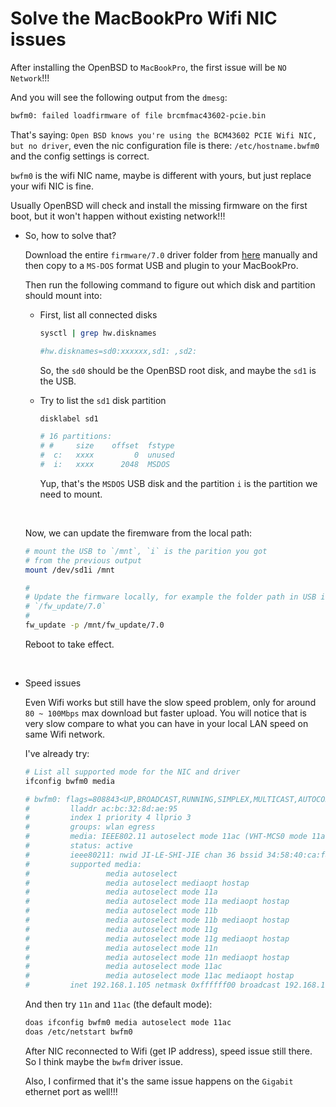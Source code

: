 # Solve the MacBookPro Wifi NIC issues

After installing the OpenBSD to `MacBookPro`, the first issue will be `NO Network`!!!

And you will see the following output from the `dmesg`:

```bash
bwfm0: failed loadfirmware of file brcmfmac43602-pcie.bin
```

That's saying: `Open BSD knows you're using the BCM43602 PCIE Wifi NIC, but no
driver`, even the nic configuration file is there: `/etc/hostname.bwfm0` and the config
settings is correct.

`bwfm0` is the wifi NIC name, maybe is different with yours, but just replace your wifi
NIC is fine.

Usually OpenBSD will check and install the missing firmware on the
first boot, but it won't happen without existing network!!!


- So, how to solve that?

    Download the entire `firmware/7.0` driver folder from [here](http://firmware.openbsd.org/firmware/7.0/bwfm-firmware-20200316.1.2p2.tgz)
    manually and then copy to a `MS-DOS` format USB and plugin to your MacBookPro.

    Then run the following command to figure out which disk and partition should
    mount into:

    - First, list all connected disks

        ```bash
        sysctl | grep hw.disknames

        #hw.disknames=sd0:xxxxxx,sd1: ,sd2:
        ```

        So, the `sd0` should be the OpenBSD root disk, and maybe the `sd1` is the
        USB.

    - Try to list the `sd1` disk partition

        ```bash
        disklabel sd1

        # 16 partitions:
        # #     size    offset  fstype
        #  c:   xxxx         0  unused
        #  i:   xxxx      2048  MSDOS
        ```

        Yup, that's the `MSDOS` USB disk and the partition `i` is the partition
        we need to mount.

        </br>

    Now, we can update the firemware from the local path:

    ```bash
    # mount the USB to `/mnt`, `i` is the parition you got
    # from the previous output
    mount /dev/sd1i /mnt

    #
    # Update the firmware locally, for example the folder path in USB is:
    # `/fw_update/7.0`
    #
    fw_update -p /mnt/fw_update/7.0
    ```

    Reboot to take effect.

    </br>

- Speed issues

    Even Wifi works but still have the slow speed problem, only for around
    `80 ~ 100Mbps` max download but faster upload. You will notice that is
    very slow compare to what you can have in your local LAN speed on same
    Wifi network.

    I've already try:

    ```bash
    # List all supported mode for the NIC and driver
    ifconfig bwfm0 media

    # bwfm0: flags=808843<UP,BROADCAST,RUNNING,SIMPLEX,MULTICAST,AUTOCONF4> mtu 1500
    #         lladdr ac:bc:32:8d:ae:95
    #         index 1 priority 4 llprio 3
    #         groups: wlan egress
    #         media: IEEE802.11 autoselect mode 11ac (VHT-MCS0 mode 11ac)
    #         status: active
    #         ieee80211: nwid JI-LE-SHI-JIE chan 36 bssid 34:58:40:ca:f8:bc -54dBm wpakey wpaprotos wpa2 wpaakms psk wpaciphers ccmp wpagroupcipher ccmp
    #         supported media:
    #                 media autoselect
    #                 media autoselect mediaopt hostap
    #                 media autoselect mode 11a
    #                 media autoselect mode 11a mediaopt hostap
    #                 media autoselect mode 11b
    #                 media autoselect mode 11b mediaopt hostap
    #                 media autoselect mode 11g
    #                 media autoselect mode 11g mediaopt hostap
    #                 media autoselect mode 11n
    #                 media autoselect mode 11n mediaopt hostap
    #                 media autoselect mode 11ac
    #                 media autoselect mode 11ac mediaopt hostap
    #         inet 192.168.1.105 netmask 0xffffff00 broadcast 192.168.1.255
    ```

    And then try `11n` and `11ac` (the default mode):

    ```bash
    doas ifconfig bwfm0 media autoselect mode 11ac
    doas /etc/netstart bwfm0
    ```

    After NIC reconnected to Wifi (get IP address), speed issue still there.
    So I think maybe the `bwfm` driver issue.

    Also, I confirmed that it's the same issue happens on the `Gigabit` ethernet port as well!!!

    </br>
